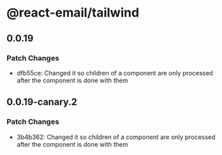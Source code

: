 # @react-email/tailwind

## 0.0.19

### Patch Changes

- dfb55ce: Changed it so children of a component are only processed after the component is done with them

## 0.0.19-canary.2

### Patch Changes

- 3b4b362: Changed it so children of a component are only processed after the component is done with them
